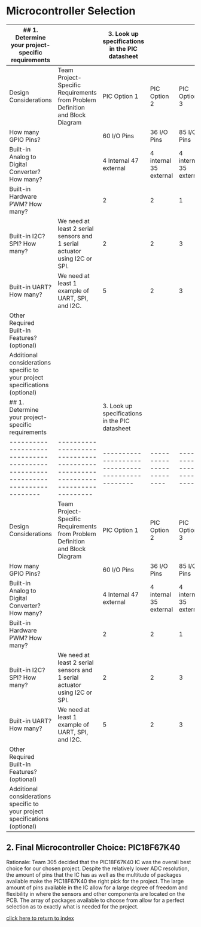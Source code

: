 # Microcontroller Selection



| ## 1. Determine your project-specific requirements                              |                                                                               | 3. Look up specifications in the PIC datasheet |                        |                        |
|------------------------------------------------------------------------------|-------------------------------------------------------------------------------|------------------------------------------------|------------------------|------------------------|
| Design Considerations                                                        | Team Project-Specific Requirements  from Problem Definition and Block Diagram | PIC Option 1                                   | PIC Option 2           | PIC Option 3           |
| How many GPIO Pins?                                                          |                                                                               | 60 I/O Pins                                    | 36 I/O Pins            | 85 I/O Pins            |
| Built-in Analog to Digital Converter? How many?                              |                                                                               | 4 Internal 47 external                         | 4 internal 35 external | 4 internal 35 external |
| Built-in Hardware PWM? How many?                                             |                                                                               | 2                                              | 2                      | 1                      |
| Built-in I2C? SPI? How many?                                                 | We need at least 2 serial sensors and 1 serial actuator using I2C or SPI.     | 2                                              | 2                      | 3                      |
| Built-in UART? How many?                                                     | We need at least 1 example of UART, SPI, and I2C.                             | 5                                              | 2                      | 3                      |
| Other Required Built-In Features? (optional)                                 |                                                                               |                                                |                        |                        |
| Additional considerations specific to your project specifications (optional) |                                                                               |                                                |                        |                        |
| ## 1. Determine your project-specific requirements                              |                                                                               | 3. Look up specifications in the PIC datasheet |                        |                        |
|------------------------------------------------------------------------------|-------------------------------------------------------------------------------|------------------------------------------------|------------------------|------------------------|
| Design Considerations                                                        | Team Project-Specific Requirements  from Problem Definition and Block Diagram | PIC Option 1                                   | PIC Option 2           | PIC Option 3           |
| How many GPIO Pins?                                                          |                                                                               | 60 I/O Pins                                    | 36 I/O Pins            | 85 I/O Pins            |
| Built-in Analog to Digital Converter? How many?                              |                                                                               | 4 Internal 47 external                         | 4 internal 35 external | 4 internal 35 external |
| Built-in Hardware PWM? How many?                                             |                                                                               | 2                                              | 2                      | 1                      |
| Built-in I2C? SPI? How many?                                                 | We need at least 2 serial sensors and 1 serial actuator using I2C or SPI.     | 2                                              | 2                      | 3                      |
| Built-in UART? How many?                                                     | We need at least 1 example of UART, SPI, and I2C.                             | 5                                              | 2                      | 3                      |
| Other Required Built-In Features? (optional)                                 |                                                                               |                                                |                        |                        |
| Additional considerations specific to your project specifications (optional) |                                                                               |                                                |                        |                        |


## 2. Final Microcontroller Choice: PIC18F67K40
Rationale: Team 305 decided that the PIC18F67K40 IC was the overall best choice for our chosen project. Despite the relatively lower ADC resolution, the amount of pins that the IC has as well as the multitude of packages available make the PIC18F67K40 the right pick for the project. The large amount of pins available in the IC allow for a large degree of freedom and flexibility in where the sensors and other components are located on the PCB. The array of packages available to choose from allow for a perfect selection as to exactly what is needed for the project.

[click here to return to index](/index)
